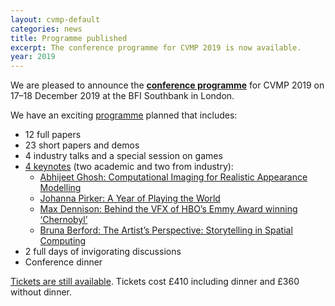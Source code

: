 ```yaml
---
layout: cvmp-default
categories: news
title: Programme published
excerpt: The conference programme for CVMP 2019 is now available.
year: 2019
---
```


We are pleased to announce the [**conference programme**]({{site.baseurl}}/2019/programme/) for CVMP 2019 on 17–18 December 2019 at the BFI Southbank in London.

We have an exciting [programme]({{site.baseurl}}/2019/programme/) planned that includes:
* 12 full papers
* 23 short papers and demos
* 4 industry talks and a special session on games
* [4 keynotes]({{site.baseurl}}/2019/keynotes/) (two academic and two from industry):
  * [Abhijeet Ghosh: Computational Imaging for Realistic Appearance Modelling]({{site.baseurl}}/2019/keynotes/#AG)
  * [Johanna Pirker: A Year of Playing the World]({{site.baseurl}}/2019/keynotes/#JP)
  * [Max Dennison: Behind the VFX of HBO’s Emmy Award winning ‘Chernobyl’]({{site.baseurl}}/2019/keynotes/#MD)
  * [Bruna Berford: The Artist’s Perspective: Storytelling in Spatial Computing]({{site.baseurl}}/2019/keynotes/#BB)
* 2 full days of invigorating discussions
* Conference dinner

[Tickets are still available]({{site.baseurl}}/2019/registration/).
Tickets cost £410 including dinner and £360 without dinner.

